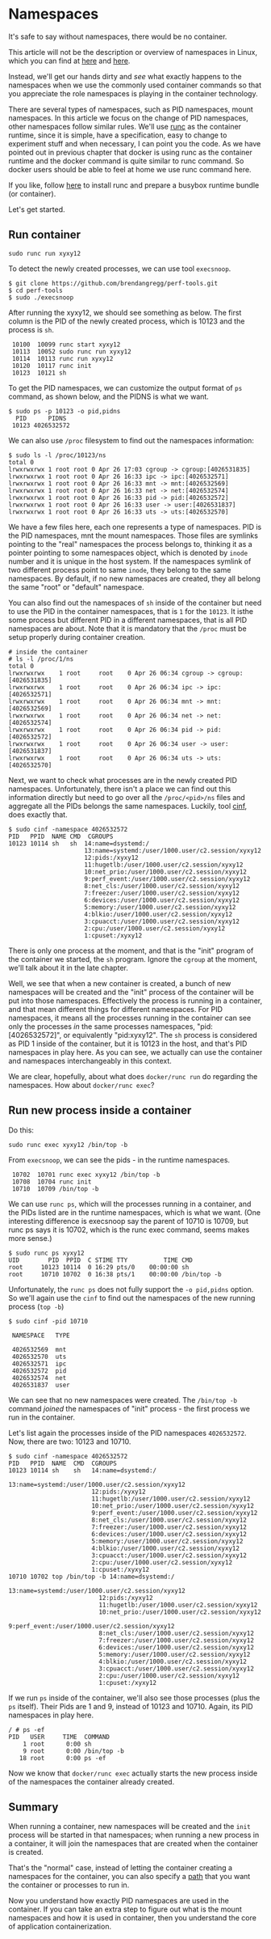 # Namespaces

It's safe to say without namespaces, there would be no container.

This article will not be the description or overview of namespaces in Linux, which you can find at [here](http://man7.org/linux/man-pages/man7/namespaces.7.html) and [here](https://lwn.net/Articles/531114/).

Instead, we'll get our hands dirty and *see* what exactly happens to the namespaces when we use the commonly used container commands so that you appreciate the role namespaces is playing in the container technology.

There are several types of namespaces, such as PID namespaces, mount namespaces. In this article we focus on the change of PID namespaces, other namespaces follow similar rules. We'll use [runc](https://github.com/opencontainers/runc) as the container runtime, since it is simple, have a specification, easy to change to experiment stuff and when necessary, I can point you the code. As we have pointed out in previous chapter that docker is using runc as the container runtime and the docker command is quite similar to runc command. So docker users should be able to feel at home we use runc command here.

If you like, follow [here](https://github.com/opencontainers/runc/blob/master/README.md) to install runc and prepare a busybox runtime bundle (or container).

Let's get started.

## Run container

```
sudo runc run xyxy12
```

To detect the newly created processes, we can use tool `execsnoop`.

```
$ git clone https://github.com/brendangregg/perf-tools.git
$ cd perf-tools
$ sudo ./execsnoop
```

After running the xyxy12, we should see something as below. The first column is the PID of the newly created process, which is 10123 and the process is `sh`.

```
 10100  10099 runc start xyxy12
 10113  10052 sudo runc run xyxy12
 10114  10113 runc run xyxy12
 10120  10117 runc init
 10123  10121 sh
```

To get the PID namespaces, we can customize the output format of `ps` command, as shown below, and the PIDNS is what we want.

```
$ sudo ps -p 10123 -o pid,pidns
  PID      PIDNS
 10123 4026532572
```

We can also use `/proc` filesystem to find out the namespaces information:

```
$ sudo ls -l /proc/10123/ns
total 0
lrwxrwxrwx 1 root root 0 Apr 26 17:03 cgroup -> cgroup:[4026531835]
lrwxrwxrwx 1 root root 0 Apr 26 16:33 ipc -> ipc:[4026532571]
lrwxrwxrwx 1 root root 0 Apr 26 16:33 mnt -> mnt:[4026532569]
lrwxrwxrwx 1 root root 0 Apr 26 16:33 net -> net:[4026532574]
lrwxrwxrwx 1 root root 0 Apr 26 16:33 pid -> pid:[4026532572]
lrwxrwxrwx 1 root root 0 Apr 26 16:33 user -> user:[4026531837]
lrwxrwxrwx 1 root root 0 Apr 26 16:33 uts -> uts:[4026532570]
```

We have a few files here, each one represents a type of namespaces. PID is the PID namespaces, mnt the mount namespaces. Those files are symlinks pointing to the "real" namespaces the process belongs to, thinking it as a pointer pointing to some namespaces object, which is denoted by `inode` number and it is unique in the host system. If the namespaces symlink of two different process point to same `inode`, they belong to the same namespaces. By default, if no new namespaces are created, they all belong the same "root" or "default" namespace.

You can also find out the namespaces of `sh` inside of the container but need to use the PID in the container namespaces, that is `1` for the `10123`. It isthe some process but different PID in a different namespaces, that is all PID namespaces are about. Note that it is mandatory that the `/proc` must be setup properly during container creation.

```
# inside the container
# ls -l /proc/1/ns
total 0
lrwxrwxrwx    1 root     root    0 Apr 26 06:34 cgroup -> cgroup:[4026531835]
lrwxrwxrwx    1 root     root    0 Apr 26 06:34 ipc -> ipc:[4026532571]
lrwxrwxrwx    1 root     root    0 Apr 26 06:34 mnt -> mnt:[4026532569]
lrwxrwxrwx    1 root     root    0 Apr 26 06:34 net -> net:[4026532574]
lrwxrwxrwx    1 root     root    0 Apr 26 06:34 pid -> pid:[4026532572]
lrwxrwxrwx    1 root     root    0 Apr 26 06:34 user -> user:[4026531837]
lrwxrwxrwx    1 root     root    0 Apr 26 06:34 uts -> uts:[4026532570]
```

Next, we want to check what processes are in the newly created PID namespaces. Unfortunately, there isn't a place we can find out this information directly but need to go over all the `/proc/<pid>/ns` files and aggregate all the PIDs belongs the same namespaces. Luckily, tool [cinf](https://github.com/mhausenblas/cinf), does exactly that.

```
$ sudo cinf -namespace 4026532572
PID   PPID  NAME CMD  CGROUPS
10123 10114 sh   sh  14:name=dsystemd:/
                     13:name=systemd:/user/1000.user/c2.session/xyxy12
                     12:pids:/xyxy12
                     11:hugetlb:/user/1000.user/c2.session/xyxy12
                     10:net_prio:/user/1000.user/c2.session/xyxy12
                     9:perf_event:/user/1000.user/c2.session/xyxy12
                     8:net_cls:/user/1000.user/c2.session/xyxy12
                     7:freezer:/user/1000.user/c2.session/xyxy12
                     6:devices:/user/1000.user/c2.session/xyxy12
                     5:memory:/user/1000.user/c2.session/xyxy12
                     4:blkio:/user/1000.user/c2.session/xyxy12
                     3:cpuacct:/user/1000.user/c2.session/xyxy12
                     2:cpu:/user/1000.user/c2.session/xyxy12
                     1:cpuset:/xyxy12
```

There is only one process at the moment, and that is the "init" program of the container we started, the `sh` program. Ignore the `cgroup` at the moment, we'll talk about it in the late chapter.

Well, we see that when a new container is created, a bunch of new namespaces will be created and the "init" process of the container will be put into those namespaces. Effectively the process is running in a container, and that mean different things for different namespaces. For PID namespaces, it means all the processes running in the container can see only the processes *in* the same processes namespaces, "pid:[4026532572]", or equivalently "pid:xyxy12". The `sh` process is considered as PID 1 inside of the container, but it is 10123 in the host, and that's PID namespaces in play here. As you can see, we actually can use the container and namespaces interchangeably in this context.

We are clear, hopefully, about what does `docker/runc run` do regarding the namespaces. How about `docker/runc exec`?

## Run new process inside a container

Do this:

```
sudo runc exec xyxy12 /bin/top -b
```

From `execsnoop`, we can see the pids - in the runtime namespaces.

```
 10702  10701 runc exec xyxy12 /bin/top -b
 10708  10704 runc init
 10710  10709 /bin/top -b
```

We can use `runc ps`, which will the processes running in a container, and the PIDs listed are in the runtime namespaces, which is what we want. (One interesting difference is execsnoop say the parent of 10710 is 10709, but runc ps says it is 10702, which is the runc exec command, seems makes more sense.)

```
$ sudo runc ps xyxy12
UID        PID  PPID  C STIME TTY          TIME CMD
root     10123 10114  0 16:29 pts/0    00:00:00 sh
root     10710 10702  0 16:38 pts/1    00:00:00 /bin/top -b
```

Unfortunately, the `runc ps` does not fully support the `-o pid,pidns` option. So we'll again use the `cinf` to find out the namespaces of the new running process (`top -b`)

```
$ sudo cinf -pid 10710

 NAMESPACE   TYPE

 4026532569  mnt
 4026532570  uts
 4026532571  ipc
 4026532572  pid
 4026532574  net
 4026531837  user

```

We can see that no new namespaces were created. The `/bin/top -b` command *joined* the namespaces of "init" process - the first process we run in the container.

Let's list again the processes inside of the PID namespaces `4026532572`. Now, there are two: 10123 and 10710.

```
$ sudo cinf -namespace 4026532572
PID   PPID  NAME  CMD  CGROUPS
10123 10114 sh    sh   14:name=dsystemd:/
                       13:name=systemd:/user/1000.user/c2.session/xyxy12
                       12:pids:/xyxy12
                       11:hugetlb:/user/1000.user/c2.session/xyxy12
                       10:net_prio:/user/1000.user/c2.session/xyxy12
                       9:perf_event:/user/1000.user/c2.session/xyxy12
                       8:net_cls:/user/1000.user/c2.session/xyxy12
                       7:freezer:/user/1000.user/c2.session/xyxy12
                       6:devices:/user/1000.user/c2.session/xyxy12
                       5:memory:/user/1000.user/c2.session/xyxy12
                       4:blkio:/user/1000.user/c2.session/xyxy12
                       3:cpuacct:/user/1000.user/c2.session/xyxy12
                       2:cpu:/user/1000.user/c2.session/xyxy12
                       1:cpuset:/xyxy12
10710 10702 top /bin/top -b 14:name=dsystemd:/
                         13:name=systemd:/user/1000.user/c2.session/xyxy12
                         12:pids:/xyxy12
                         11:hugetlb:/user/1000.user/c2.session/xyxy12
                         10:net_prio:/user/1000.user/c2.session/xyxy12
                         9:perf_event:/user/1000.user/c2.session/xyxy12
                         8:net_cls:/user/1000.user/c2.session/xyxy12
                         7:freezer:/user/1000.user/c2.session/xyxy12
                         6:devices:/user/1000.user/c2.session/xyxy12
                         5:memory:/user/1000.user/c2.session/xyxy12
                         4:blkio:/user/1000.user/c2.session/xyxy12
                         3:cpuacct:/user/1000.user/c2.session/xyxy12
                         2:cpu:/user/1000.user/c2.session/xyxy12
                         1:cpuset:/xyxy12
```

If we run `ps` inside of the container, we'll also see those processes (plus the `ps` itself). Their Pids are 1 and 9, instead of 10123 and 10710. Again, its PID namespaces in play here.

```
/ # ps -ef
PID   USER     TIME  COMMAND
    1 root      0:00 sh
    9 root      0:00 /bin/top -b
   18 root      0:00 ps -ef

```
Now we know that `docker/runc exec` actually starts the new process inside of the namespaces the container already created.

## Summary

When running a container, new namespaces will be created and the `init` process will be started in that namespaces; when running a new process in a container, it will join the namespaces that are created when the container is created.

That's the "normal" case, instead of letting the container creating a namespaces for the container, you can also specify a [path](https://github.com/opencontainers/runtime-spec/blob/master/config-linux.md#namespaces) that you want the container or processes to run in.

Now you understand how exactly PID namespaces are used in the container. If you can take an extra step to figure out what is the mount namespaces and how it is used in container, then you understand the core of application containerization.


